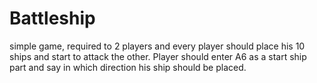 # Battleship
simple game, required to 2 players and every player should place his 10 ships and start to attack the other. 
Player should enter A6 as a start ship part and say in which direction his ship should be placed.
